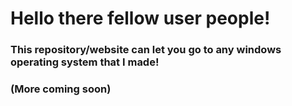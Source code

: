 # Hello there fellow user people!
### This repository/website can let you go to any windows operating system that I made!
### (More coming soon)

